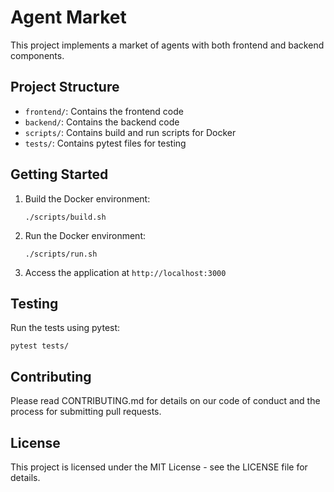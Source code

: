 
# Agent Market

This project implements a market of agents with both frontend and backend components.

## Project Structure

- `frontend/`: Contains the frontend code
- `backend/`: Contains the backend code
- `scripts/`: Contains build and run scripts for Docker
- `tests/`: Contains pytest files for testing

## Getting Started

1. Build the Docker environment:
   ```
   ./scripts/build.sh
   ```

2. Run the Docker environment:
   ```
   ./scripts/run.sh
   ```

3. Access the application at `http://localhost:3000`

## Testing

Run the tests using pytest:
```
pytest tests/
```

## Contributing

Please read CONTRIBUTING.md for details on our code of conduct and the process for submitting pull requests.

## License

This project is licensed under the MIT License - see the LICENSE file for details.
